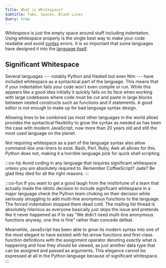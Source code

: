 ```yaml
---
Title: What is Whitespace?
Subtitle: Tabs, Spaces, Blank Lines
Query: true
---
```


*Whitespace* is just the empty space around stuff including indentation. Using whitespace properly is the single best way to make your code readable and avoid [syntax](/what/syntax/) errors. It is so important that some languages have designed it into the [language itself](#significant-whitespace).

## Significant Whitespace

Several languages --- notably Python and Haskell but even Nim --- have included whitespace as a syntactical part of the language. This means that if your indentation fails your code won't even compile or run. While this appears like a good idea initially it quickly falls on its face when working with large codebases where code must be cut and paste in large blocks between nested constructs such as functions and if statements. A good editor is not enough to make up for bad language syntax design.

Allowing lines to be combined (as most other languages in the world allow) provides the syntactical flexibility to grow the syntax as needed as has been the case with modern JavaScript, now more than 20 years old and still the most used language on the planet.

*Not* requiring whitespace as a part of the language syntax also allow command-line one-liners to exist. Bash, Perl, Ruby, Awk all allows for this. Python does not, making it a horrible language pick for quick shell scripting.

:::co-tip
Avoid coding in any language that requires significant whitespace unless you are absolutely required to. Remember CoffeeScript? Jade? Be glad they died for all the right reasons.
:::

:::co-fun
If you want to get a good laugh from the misfortune of a team that actually made the idiotic decision to include significant whitespace in a major language check the Python team choking on their decision while seriously struggling to add multi-line anonymous functions to the language. The forced indentation stopped them dead cold. The mailing list thread is absolutely hilarious as everyone basically just skips the issue and pretends like it never happened as if to say "We didn't need multi-line anonymous functions anyway, one line is fine" rather than concede defeat. 

Meanwhile, JavaScript has been able to grow its modern syntax into one of the most elegant to have existed with fat-arrow functions and first-class function definitions with the assignment operator denoting *exactly* what is happening and how they should be viewed, as just another data type that can be assigned and passed as arguments. This elegance cannot be expressed at all in the Python language because of significant whitespace.
:::
